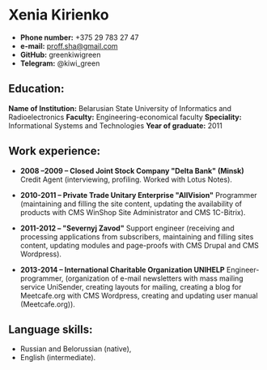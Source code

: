 # Xenia Kirienko

* __Phone number:__ +375 29 783 27 47
* __e-mail:__ proff.sha@gmail.com
* __GitHub:__ greenkiwigreen
* __Telegram:__ @kiwi_green


## Education:

__Name of Institution:__ Belarusian State University of Informatics and Radioelectronics
__Faculty:__ Engineering-economical faculty
__Speciality:__ Informational Systems and Technologies
__Year of graduate:__ 2011


## Work experience:

* __2008 –2009 – Closed Joint Stock Company "Delta Bank" (Minsk)__
Credit Agent (interviewing, profiling. Worked with Lotus Notes).

* __2010-2011 – Private Trade Unitary Enterprise "AllVision"__
Programmer (maintaining and filling the site content, updating the availability of products with CMS WinShop Site Administrator  and  CMS 1C-Bitrix).

* __2011-2012 – "Severnyj Zavod"__
Support engineer (receiving and processing applications from subscribers, maintaining and filling sites content, updating modules and page-proofs with CMS Drupal and CMS Wordpress).

* __2013-2014 – International Charitable Organization UNIHELP__
Engineer-programmer, (organization of e-mail newsletters with mass mailing service UniSender, creating layouts for mailing, creating a blog for Meetcafe.org with CMS Wordpress, creating and updating user manual (Meetcafe.org)).


## Language skills:

* Russian and Belorussian (native),
* English (intermediate).